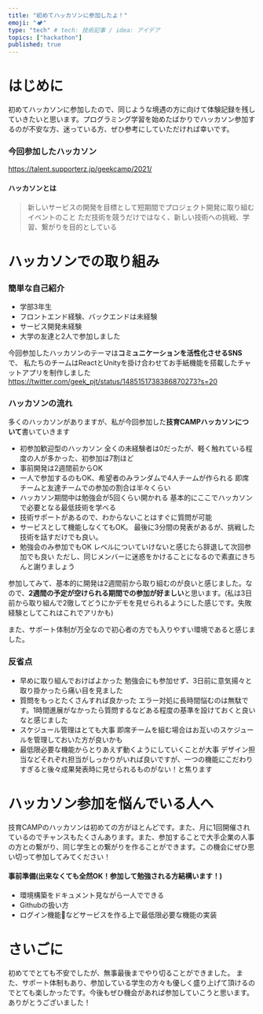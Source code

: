 ```yaml
---
title: "初めてハッカソンに参加したよ！"
emoji: "🏕"
type: "tech" # tech: 技術記事 / idea: アイデア
topics: ["hackathon"]
published: true
---
```


# はじめに
初めてハッカソンに参加したので、同じような境遇の方に向けて体験記録を残していきたいと思います。プログラミング学習を始めたばかりでハッカソン参加するのが不安な方、迷っている方、ぜひ参考にしていただければ幸いです。

### 今回参加したハッカソン
https://talent.supporterz.jp/geekcamp/2021/

#### ハッカソンとは
>新しいサービスの開発を目標として短期間でプロジェクト開発に取り組むイベントのこと
>ただ技術を競うだけではなく、新しい技術への挑戦、学習、繋がりを目的としている

# ハッカソンでの取り組み
### 簡単な自己紹介
- 学部3年生
- フロントエンド経験、バックエンドは未経験
- サービス開発未経験
- 大学の友達と2人で参加しました


今回参加したハッカソンのテーマは**コミュニケーションを活性化させるSNS**で、
私たちのチームはReactとUnityを掛け合わせてお手紙機能を搭載したチャットアプリを制作しました
https://twitter.com/geek_pjt/status/1485151738386870273?s=20

### ハッカソンの流れ
多くのハッカソンがありますが、私が今回参加した**技育CAMPハッカソンについて**書いていきます

- 初参加歓迎型のハッカソン
    全くの未経験者は0だったが、軽く触れている程度の人が多かった、初参加は7割ほど
- 事前開発は2週間前からOK
- 一人で参加するのもOK、希望者のみランダムで4人チームが作られる
    即席チームと友達チームでの参加の割合は半々くらい
- ハッカソン期間中は勉強会が5回くらい開かれる
    基本的にここでハッカソンで必要となる最低技術を学べる
- 技術サポートがあるので、わからないことはすぐに質問が可能
- サービスとして機能しなくてもOK。
    最後に3分間の発表があるが、挑戦した技術を話すだけでも良い。
- 勉強会のみ参加でもOK
    レベルについていけないと感じたら辞退して次回参加でも良い
    ただし、同じメンバーに迷惑をかけることになるので素直にきちんと謝りましょう

参加してみて、基本的に開発は2週間前から取り組むのが良いと感じました。なので、**2週間の予定が空けられる期間での参加が好ましい**と思います。(私は3日前から取り組んで2徹してどうにかデモを見せられるようにした感じです。失敗経験としてこれはこれでアリかも)

また、サポート体制が万全なので初心者の方でも入りやすい環境であると感じました。

### 反省点
- 早めに取り組んでおけばよかった
    勉強会にも参加せず、3日前に意気揚々と取り掛かったら痛い目を見ました
- 質問をもっとたくさんすれば良かった
    エラー対処に長時間悩むのは無駄です。1時間進展がなかったら質問するなどある程度の基準を設けておくと良いなと感じました
- スケジュール管理はとても大事
    即席チームを組む場合はお互いのスケジュールを管理しておいた方が良いかも
- 最低限必要な機能からとりあえず動くようにしていくことが大事
    デザイン担当などそれぞれ担当がしっかりがいれば良いですが、一つの機能にこだわりすぎると後々成果発表時に見せられるものがない！と焦ります

# ハッカソン参加を悩んでいる人へ
技育CAMPのハッカソンは初めての方がほとんどです。また、月に1回開催されているのでチャンスもたくさんあります。また、参加することで大手企業の人事の方との繋がり、同じ学生との繋がりを作ることができます。この機会にぜひ思い切って参加してみてください！

#### 事前準備(出来なくても全然OK！参加して勉強される方結構います！)
- 環境構築をドキュメント見ながら一人でできる
- Githubの扱い方
- ログイン機能などサービスを作る上で最低限必要な機能の実装

# さいごに
初めてでとても不安でしたが、無事最後までやり切ることができました。
また、サポート体制もあり、参加している学生の方々も優しく盛り上げて頂けるのでとても楽しかったです。今後もぜひ機会があれば参加していこうと思います。ありがとうございました！